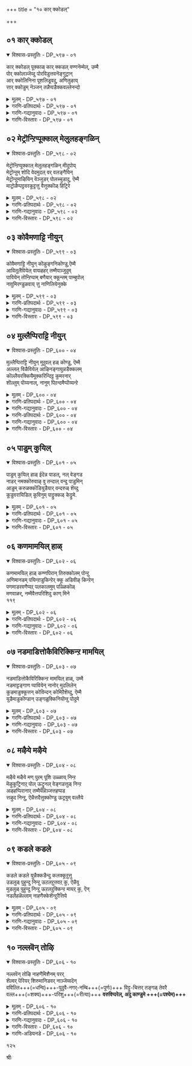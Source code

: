 +++
title = "१० कार् क्कोडल्"

+++


## ०१ कार् क्कोडल्

<details open><summary>विश्वास-प्रस्तुतिः - DP_५९७ - ०१</summary>

कार् क्कोडल् पूक्काळ् कार् क्कडल् वण्णनॆम्मेल्, उम्मै  
पोर् क्कोलञ्जॆय्दु पोरविडुत्तवनॆङ्गुट्रान्  
आर् क्कोलिनिना पूशलिडूवदु, अणितुऴाय्  
त्तार् क्कोडुम् नॆञ्जन् तन्नैप्पडैक्कवल्लेनन्दो
</details>

<details><summary>मूलम् - DP_५९७ - ०१</summary>

कार् क्कोडल् पूक्काळ् कार् क्कडल् वण्णनॆम्मेल्, उम्मै  
पोर् क्कोलञ्जॆय्दु पोरविडुत्तवनॆङ्गुट्रान्  
आर् क्कोलिनिना पूशलिडूवदु, अणितुऴाय्  
त्तार् क्कोडुम् नॆञ्जन् तन्नैप्पडैक्कवल्लेनन्दो
</details>

<details><summary>गरणि-प्रतिपदार्थः - DP_५९७ - ०१</summary>

कार्=करिय, कोडल् पूक्काळ्=कार्तीक पुष्पगळे, उम्मै=निम्मन्नु, पोर्=युद्धद, कोळम् शॆय्दु=अलङ्कार माडि, ऎम् मेल्=नन्न मेलॆ, पोर=होराडलु, विडुत्तवन्=बिट्टवनु, कार्=मळॆगालद, कडल्=कडलिन, वण्णन्=बण्णदवनु, ऎङ्गुट्रान्=ऎल्लिद्दानॆ? इनि=इन्नु, नाम्=नानु, आर् क्कू=यारल्लि, ओलि=गद्दल माडि, पूशल् इडुवदु=मॊरॆयिडुवुदु अणि=सुन्दरवाद, तुऴाय्=तुलसिय, तार् क्कू=मॊलॆगागि, ओडुम्=ओडुव, नॆञ्जम् तन्नै=मनस्सन्नु, पडैक्क=पडॆय, वल्लेन्=बल्लवळागिद्देनॆ, अन्दो=अय्यो.
</details>

<details><summary>गरणि-गद्यानुवादः - DP_५९७ - ०१</summary>

करिय कार्तीक पुष्पगळे, निम्मन्नु होराडलु अलङ्करिसि, नन्न मेलॆ होराडलॆन्दु बिट्टवनाद कडलवण्णनु ऎल्लिद्दानॆ? इन्नु नानु यारल्लि गद्दल माडि मॊरॆयिडुवुदु? सुन्दरवाद तुलसीहारक्कागि ओडुव मनस्सन्नु पडॆदवळागिरुवॆनल्ला, अय्यो\!\(१\)
</details>

<details><summary>गरणि-विस्तारः - DP_५९७ - ०१</summary>

गोदादेवि हेळुत्ताळॆ- कार्तीकपुष्पगळे, निम्मदु ऎष्टु सुन्दरवाद अलङ्कार\! निम्मन्नु नोडिद कूडले भगवन्तन नॆनपु बरुत्तदॆ. अवन दिव्यदेहकान्तियन्नू, विस्मयकारक सामर्थ्यवन्नू नीवु नॆनपु माडुत्तीरि. तन्न बण्णवन्नेनिमगॆ कॊट्टु, इष्टु सुन्दरवागि निम्मन्नु शृङ्गरिसि नन्न बळिगॆ अवनु कळुहिसिकॊट्टिरुव उद्देशवादरू एनिरबहुदु? नीवु ननगॆ ऎदुरुपक्षवागि निल्लबेकॆन्दू, नन्न मनस्सन्नु कलकबेकॆन्दू, नन्न सङ्कटवन्नु हॆच्चिसबेकॆन्दू अवनु हीगॆ माडिरबहुदल्लवे? नन्न मनस्सादरो भगवन्तनु धरिसिरुव दिव्यतुलसीहारक्कागि कातरगॊण्डिदॆ. अदक्कागिये मनस्सु अदे ध्यानदल्लिदॆ. अत्त कडॆये ओडुत्तदॆयल्ला\! अदरल्लिये नॆट्टुहोगिदॆयल्ल\! बेरॆ कडॆगॆ अदन्नु तिरुगिसुवुदक्कॆ आगुवुदिल्लवल्ल\! नानु यारन्नु नॆच्चिकॊण्डिद्देनो, यार आदराश्रयवन्नु कोरि अदक्कागि तवकपडुत्तिद्देनो, अवने नन्न मेलॆ हगॆतन तोरिसलु मॊदलु माडिदरॆ, नन्न गोळाटवन्नु बेरॆ यराल्लि हेळिकॊळ्ळलि? ऎल्लिगॆ होगि यार बळि मॊरॆयिडलि? यारु ई दुर्गतियिन्द नन्नन्नु पारुमाडुववरु?

११४

गोदादेवि भगवन्तनिगागि कॊरगुत्तिरुव विरहि. मळॆगालदल्लि यथेच्छवागि काणिसिकॊळ्ळुव कार्तीकपुष्पगळु अवळ कॊरगन्नु हॆच्चिसुत्तवॆ. उम्मळिसिद सङ्कटदिन्द, अवुगळन्ने सम्बोधिसि हेळुत्ताळॆ.

ऎल्लरिगू ऎल्ल कालक्कू ऎल्ल विषयगळल्लू भगवन्तने सदाश्रय. अवने प्रापक. अवने रक्षक. अवनल्लिये दृढवागि मनस्सन्नु नॆलॆगॊळिसि, अवनन्ने शरणुहोगबेकु.
</details>

## ०२ मेट्रॊन्ऱिप्पूक्काल् मेलुलहङ्गळिन्

<details open><summary>विश्वास-प्रस्तुतिः - DP_५९८ - ०२</summary>

मेट्रॊन्ऱिप्पूक्काल् मेलुलहङ्गळिन् मीदुपोय्  
मेट्रॊन्ऱुम् शोदि वेदमुदल् वर् वलङ्गैयिन्  
मेट्रॊन्ऱुमाऴियिन् वॆञ्जुडर् पोलच्चुडादु, ऎम्मै  
माट्रोळैप्पट्टवरकूट्टत्तु वैत्तुक्कॊळ् हिट्रिरे
</details>

<details><summary>मूलम् - DP_५९८ - ०२</summary>

मेट्रॊन्ऱिप्पूक्काल् मेलुलहङ्गळिन् मीदुपोय्  
मेट्रॊन्ऱुम् शोदि वेदमुदल् वर् वलङ्गैयिन्  
मेट्रॊन्ऱुमाऴियिन् वॆञ्जुडर् पोलच्चुडादु, ऎम्मै  
माट्रोळैप्पट्टवरकूट्टत्तु वैत्तुक्कॊळ् हिट्रिरे
</details>

<details><summary>गरणि-प्रतिपदार्थः - DP_५९८ - ०२</summary>

मेल्=मेलॆ, तोन्ऱि=काणिसुत्तिरुव\(बॆळॆदिरुव\), पूक्काळ्=हूगळे, मेल् उलहङ्गळिन्=मेलण लोकगळिगिन्तलू, मीदु=मेलक्कॆ, पोय्=होगि, मेल्=मेलॆ, तोन्ऱुम्=काणिसुव, शोदि=ज्यीतिस्वरूपनाद, वेदमुदल् वर्=वेदक्कॆ मूल कारणनाद, परमपुरुषन, वलङ्गैयिन्=बलगैय, मेल्=मेलुगडॆ, तोन्ऱुम्=तोरुव, आऴियिन्=चक्रायुधद, वॆम्=तीक्ष्णवाद, शुडर्=ज्वालॆ, पोल्=हागॆ, शुडादु=सुडुवुदिल्ल, ऎम्मै=नन्नन्नु, माट्रु=मार्पिन, ओलै=पुस्तकदल्लि, पट्टवर्=बरॆयल्पट्टवर, कूटत्तु=कूटदल्लि, वैत्तुक्कॊळ् हिट्रिरे=सेरिसिकॊळ्ळबल्लिरो?
</details>

<details><summary>गरणि-गद्यानुवादः - DP_५९८ - ०२</summary>

मेलॆ काणिसुत्तिरुव\(बॆळॆदिरुव\)हूगळे, मेलण लोकगळिगिन्तलू मेलक्कॆ होगि, मेलॆ काणिसुव ज्योतिस्वरूपनाद वेदक्कॆ मूलकारणनाद परमपुरुषन बलगै मेलॆतोरुव चक्रायुधद तीक्ष्णवाद ज्वालॆय हागॆ सुडुवुदिल्ल. नन्नन्नु मार्पिन पुस्तकदल्लि बरॆयल्पट्टवर कूटदल्लि सेरिसिकॊळ्ळबल्लिरो?\(२\)
</details>

<details><summary>गरणि-विस्तारः - DP_५९८ - ०२</summary>

तिरुमालिरुञ्जोलै पर्वतदल्लि कार्तीकपुष्पगळु ऎल्लॆल्लू बॆळॆदु हरडिकॊण्डिवॆ. अवु बॆट्टद तुदियल्लू, शिखरदल्लू बॆळॆदिवॆ. भगवन्तन सन्निधियन्नु सेरलु, भगवन्तन सेवॆ माडलु योग्यवागिवॆ. आद्दरिन्द, गोदादेवि आ हूगळन्नु कुरितु हेळुत्ताळॆ- अवन्ने मेलॆ काणिसुत्तिरुव\(बॆळॆदिरुव\)हूगळे”ऎन्दु अवळु सम्बोधिसुवुदु.

आ हूगळिगॆ गोदादेवि बहळ श्रेष्ठवाद कॆलसवॊन्दन्नु कॊडुत्तिद्दाळॆ. अवु ईग मेलण ऎल्ल लोकगळन्नू दाटि होगबेकु. अदक्किन्तलू मेलॆ परमपदविदॆ. अल्लि ज्योतिस्वरूपनागि, वेदगळिगॆल्ला मूलवस्तुवागि परमपुरुषनिद्दानॆ. अवन बलगैयल्लि तीक्ष्णवाद बॆङ्किय किडिगळन्नु कारुव ज्योतिर्मयवाद चक्रायुधविदॆ. आदरॆ, आ परमपददल्लि ऎल्ल रीतियल्लियू तम्पागि हितवागि आनन्दमयवागिदॆ. परमपददल्लि जनन

११५

मरणगळ पुनरावर्तियन्नु दाटिरुववर हॆसरुगळन्नु गुरुतिसिरुव पुस्तकविदॆ. यार हॆसरु अदरल्लि बरॆयलागुवुदो अवरु नित्यमुक्तर कूटवन्नु सेरिकॊळ्ळुत्तारॆ. गोदादेवि हूगळन्नु केळिकॊळ्ळुत्ताळॆ. “नन्नन्नू नित्यमुक्तर कूटदल्लि सेरिसिकॊळ्ळुवन्तॆ माडबल्लिरा?

इदुवरॆगॆ गोदादेवि बेडिकॊळ्ळुत्तिद्दद्दु-“स्वामियन्नु नन्न बळिगॆ बरहेळु”, “स्वामिगॆ नन्न मनोगतवन्नु तिळिसु”, “स्वामिगॆ ननगागिरुव दैहिक मत्तु मानसिक अनानुकूलगळन्नु तिळिसु”, “स्वामिगॆ नन्न सङ्कटवन्नु तिळिसु”, ऎन्दु मुन्तागि. भगवन्त बरलिल्ल. अवनु कनसिनल्लि तन्न बळिगॆ बन्दु तन्नन्नु मदुवॆयादद्दु मात्रवे. अवळ मिक्क बेडिकॆगळॆल्ल एनादवो\! गोदादेविय व्यथॆ कडमॆयागलिल्ल. कडॆगॆ, बेसरगॊण्डु अवळु ईग हेळुत्ताळॆ- भगवन्त नन्न सङ्कटवन्नु होगलाडिसुवनो काणॆ. हूगळे ननगॆ पुनर्जन्मविल्लदन्तागि, परमपददल्लि नानु नित्यमुक्तर कूटदल्लि सेरुवन्तादरॆ साकु. इष्टु कॆलसवन्नादरू माडबल्लिरा?
</details>

## ०३ कोवैमणाट्टि नीयुन्

<details open><summary>विश्वास-प्रस्तुतिः - DP_५९९ - ०३</summary>

कोवैमणाट्टि नीयुन् कॊऴुङ्गनिकॊण्डु,ऎम्मै  
आवितूलैवियेल् वायऴहर् तम्मैयञ्जुदुम्  
पावियेन् तोन्ऱिप्पाम् बणैयार् क्कून्तम् पाम्बुपोल्  
नावुमिरण्डुळवाय् त्तु नाणिलियेनुक्के
</details>

<details><summary>मूलम् - DP_५९९ - ०३</summary>

कोवैमणाट्टि नीयुन् कॊऴुङ्गनिकॊण्डु,ऎम्मै  
आवितूलैवियेल् वायऴहर् तम्मैयञ्जुदुम्  
पावियेन् तोन्ऱिप्पाम् बणैयार् क्कून्तम् पाम्बुपोल्  
नावुमिरण्डुळवाय् त्तु नाणिलियेनुक्के
</details>

<details><summary>गरणि-प्रतिपदार्थः - DP_५९९ - ०३</summary>

कोवै=तॊण्डे बळ्ळिये, मणाट्टि=अम्मा, नी=नीनु, उन्=निन्न,कॊऱु=बलित\(रसभरितवाद\) कनि=हण्णन्नु, कॊण्डु=पडॆदु, ऎम्मै=नन्न, आवि=प्राणवन्नु, तॊलैवियेल्= तॊलगिसबेड, वाय्=\(आकर्षकवाद\)अधरवन्नुळ्ळ, अऴहर् तम्मै=स्वामि अऴहर्,\(सुन्दरबाहुस्वामि\) विषयदल्लि, अञ्जुदुम्=अञ्जुत्तेनॆ, पावियेन्=पापियाद नानु, तोण्ऱि=हुट्टिद बळिक, पाम्बु=शेषनन्नु, अणैयार् क्कू=हासुगॆयागि उळ्ळवरिगॆ, तम्=तम्म, पाम्बुपोल्=हाविन हागॆये, नावुम्=नालगॆगळु, इरण्डु=ऎरडु, उळ आय् त्तु=उण्टागिदॆ, नाणिलियेनुक्के=लज्जॆयिल्लदवळाद नन्न विषयदल्लिये, हागॆ.
</details>

<details><summary>गरणि-गद्यानुवादः - DP_५९९ - ०३</summary>

तॊण्डे बळ्ळिये, अम्मा, नीनु निन्न बलित\(रसभरितवाद\) हण्णन्नु पडॆदु\(धरिसि\), नन्न प्राणवन्नु तॊलगिसबेड. \(आकर्षकवाद\) अधरवन्नुळ्ळ स्वामि अऴहर् विषयदल्लि अञ्जुत्तेनॆ. पापियाद नानु हुट्टिद बळिक, शेषनन्नु हासुगॆयागि उळ्ळवरिगॆ तम्म हाविन हागॆये नालिगॆगळु ऎरडु उण्टागिवॆ. लज्जॆयिल्लदवळाद नन्न विषयदल्लिये हागॆ.\(३\)
</details>

<details><summary>गरणि-विस्तारः - DP_५९९ - ०३</summary>

११६

तिरुमालिरुञ्जोळै बॆट्टद मेलॆ तॊण्डॆ हण्णिन बळ्ळियॊन्दु गोदादेविय कण्णिगॆ बीळुत्तदॆ. अदर तुम्ब तॊण्डॆहण्णुगळु जिगियुत्तिदॆ. तॊण्डॆय हण्णु स्वामि सुन्दरन आकर्षकवाद चॆन्दुटिय नॆनपन्नु तरुत्तदॆ. अवळ मनस्सु नोयुत्तदॆ. भगवन्तन चॆन्दुटियन्नु सवियुव भाग्य तनगॆ ऒदगि बरलिल्लवल्ला ऎनिसुत्तदॆ. कूडले, आ तॊण्डॆ बळ्ळियन्नु कुरितु हेळुत्ताळॆ-”निन्न रसतुम्बिरुव बलित हण्णुगळन्नु नन्न कण्ण मुन्दॆ प्रदर्शन माडुत्ता नन्न जीववन्नु हिण्डबेड. स्वामि सुन्दरनल्लि ननगॆ अञ्जिकॆ बन्दिदॆ. अवनल्लिद्द नम्बिकॆ कडमॆयागिदॆ. अवनु अनादिकालदिन्दलू सत्यपराक्रम. अवनिगॆ ऒन्दुमातु, ऒन्दु बाण”ऎम्बुदित्तु. ई सद्गुणद बगॆगॆ याव अनुमानक्कू ऎडॆयिरलिल्ल. आदरॆ, पापिष्ठळाद नानु हुट्टिद बळिकॆ, स्वामियु तन्न “ऒन्दु नालगॆ, ऒन्दु मातु”ऎम्बुदन्ने मरॆतुबिट्ट हागिदॆ. भगवन्तनु शेषनन्नु तन्न हासुगॆयागि माडिकॊण्डिद्दानल्लवे? आ शेषनिगॆ ऎरडु नालगॆगळिवॆ. अवन निकट सम्बन्धदिन्द भगवन्तनू ईग ऎरडु नालगॆयवनागिद्दानॆ. अवनु हेळुवुदॊन्दारॆ, माडुवुदु मत्तॊन्दु. अदक्कॆ उदाहरणॆ नाने. नन्न विषयदल्ले अवनु हागॆ नडॆदुकॊण्डिद्दानॆ. कॊट्ट वचनवन्नु अवनु पालिसलिल्ल.

नन्न ईगिन परिस्थितियन्नु हेळुत्तेनॆ- याव ऎळॆ वयस्सिन कन्यॆयादरू “ननगॆ इन्थवने गण्डनागबेकु”, ऎन्दु हेळिकॊण्डद्दु ऎल्लियादरू उण्टे? “नन्न गण्डनागुववनिगॆ नन्न ई मातुगळन्नु तिळिसु, नन्न मनस्सन्नु तिळिसु, नन्न सङ्कटवन्नु तिळिसु, नन्न प्रेमवन्नु विवरिसु” ऎन्दु हेळिकळुहिसिद्दु उण्टे? नानादरो, ननगॆ यावयाव रीतियल्लि विरहद अनुभवगळादवु, अनुरागद कातरगळु हेगॆ हेगॆ मनस्सन्नु हिण्डिदवु, ऎन्दु मॊदलागि प्रकृतियल्लि कण्डुबरुव ऒन्दॊन्दु सुन्दरवाद वस्तुविनल्लू हेळिकॊण्डॆ. भगवन्तने ननगॆ पतियागबेकॆन्दु पट्टुहिडिदॆ. अवन नॆनपन्नु तरुव वस्तुगळन्नॆल्ला कण्डु करुबिदॆ. मननॊन्दॆ. गोळाडिदॆ. भगवन्तने ननगॆ अभय नीडिद्द. ईगेनागिदॆ कण्डिरा? नानु लज्जॆयिल्लदवळागि उळियबेकायितल्ल\! नन्न दुरदृष्टवन्नु एनॆन्नोण\!
</details>

## ०४ मुल्लैप्पिराट्टि नीयुन्

<details open><summary>विश्वास-प्रस्तुतिः - DP_६०० - ०४</summary>

मुल्लैप्पिराट्टि नीयुन् मुऱुवल् हळ् कॊण्डु, ऎम्मै  
अल्लल् विळैवियेल् आऴिनङ्गायुन्नडैक्कलम्  
कॊल्लैयरक्कियैमूक्करिन्दिट्ट कुमरनार्  
शॊल्लुम् पॊय्यनाल्, नानुम् पिऱन्दमैप्पॊय्यन्ऱे
</details>

<details><summary>मूलम् - DP_६०० - ०४</summary>

मुल्लैप्पिराट्टि नीयुन् मुऱुवल् हळ् कॊण्डु, ऎम्मै  
अल्लल् विळैवियेल् आऴिनङ्गायुन्नडैक्कलम्  
कॊल्लैयरक्कियैमूक्करिन्दिट्ट कुमरनार्  
शॊल्लुम् पॊय्यनाल्, नानुम् पिऱन्दमैप्पॊय्यन्ऱे
</details>

<details><summary>गरणि-प्रतिपदार्थः - DP_६०० - ०४</summary>

मुल्लैप्पिराट्टि=तायि मल्लिगॆये, नी=नीनु, उन्=निन्न, मुऱुवल् हाळ्=मन्दहासवन्नु, कॊण्डु=प्रकटपडिसि, ऎम्मै=नन्नन्नु, अल्लल्=सङ्कटदल्लि
</details>

<details><summary>गरणि-गद्यानुवादः - DP_६०० - ०४</summary>

११७
</details>

<details><summary>गरणि-प्रतिपदार्थः - DP_६०० - ०४</summary>

विळैवियेल्=बीळिसबेड, आऴि=गम्भीरवाद\(गुणवन्नुळ्ळ\), नङ्गाय्=सद्गुणपूर्णळे, उन्नै=निनगॆ, अडैक्कलम्=शरणागिद्देनॆ, कॊल्लै=दुष्टळाद, अरक्कियै=रक्कसिय, मूक्कू=मूगन्नु, अरिन्दिट्ट=कत्तरिसि हाकिद, कुमरनार्=राजकुमारन, शॊल्लुम्=मातू सह, पॊय्=सुळ्ळु, आनाल्=आदरॆ, नानुम्=नानू सह, पिऱन्दमै=हुट्टिरुवुदु, पॊय्=सुळ्ळु, अन्ऱे=अल्लवे?
</details>

<details><summary>गरणि-गद्यानुवादः - DP_६०० - ०४</summary>

तायि, मल्लिगॆये नीनु निन्न मन्दहासवन्नु प्रकटपडिसि नन्नन्नु सङ्कटदल्लि बीळिसबेड. गम्भीरवन्नुळ्ळ सद्गुणपूर्णळे, निनगॆ शरणागिद्देनॆ. दुष्टराक्षसिय मूगन्नु तुण्डरिसिद राजकुमारन मातू सह सुळ्ळादरॆ, नानु हुट्टिरुवुदू सुळ्ळल्लवे?\(४\)
</details>

<details><summary>गरणि-विस्तारः - DP_६०० - ०४</summary>

हिन्दिन पाशुरदल्लि तॊण्डॆबळ्ळियू तॊण्डॆ हण्णू गोदादेविगॆ भगवन्तन सुन्दरवाद तुटिगळन्नु नॆनपिगॆ तन्दवु. अवळन्नु सङ्कटक्कॆ ईडु माडिदवु. ईग, मल्लिगॆ बळ्ळियू मल्लिगॆ मॊग्गू आ कॆलस माडुत्तिवॆ.

तिरुमालिरुञ्जोलै बॆट्टदल्लि गोदादेवि मल्लिगॆ बळ्ळियन्नु कण्डळु. अदरल्लि सुन्दरवाद दुण्डुमॊग्गुगळु हेरळवागिबिट्टिद्दवु. मॊग्गुगळु अरळुवुदन्नु नोडिदाग, भगवन्तन दिव्याकर्षकवाद मन्दहासवन्नु अवु अवळ नॆनपिगॆ तन्दवु. मननॊन्दळु. आद्दरिन्द, मल्लिगॆबळ्ळियन्ने कुरितु अवळु हेळुत्ताळॆ- मल्लिगॆ बळ्ळिये, नीनु निन्न मॊग्गुगळन्नु अरळिसुव क्रियॆयिन्द, ऎन्दरॆ अवुगळ मन्दहासदिन्द नन्नन्नु कडुदुःखक्कॆ ईडुमाडबेड. नीनु गम्भीरस्वभावदवळु. सद्गुणपूर्णळु. भगवन्तन ऒन्दु रूपवे नीनु. निनगॆ नानु शरणुबन्दिद्देनॆ. नन्नन्नु कैबिडबेड. कापाडु.

हिन्दॆ, भगवन्तनु रामावतारवन्नु तळॆदाग, तानु आडिद मातिगॆ तप्पदॆ, सत्यवन्ने तन्न पराक्रमवॆन्दु, नडॆदु तोरिसिद. “यारे आगलि, अवनु नन्न कडुशत्रुवे आगिद्दरू सह, अवनु नन्न बळिगॆ बन्दु “शरणागिद्देनॆ, कापाडु”ऎन्दरॆ साकु; अवनन्नु रक्षिसुत्तेनॆ”ऎन्दु मातुकॊट्टिद्द. हागॆये तप्पदॆ नडॆदुकॊण्ड. मोसमाडलु बन्द दुष्टराक्षसि शूर्पनखियन्नू सह अवनु कॊल्ललिल्ल. अवळ मूगन्नु कॊय्दु, ओडिसिबिट्ट. अन्थ करुणाळुवाद सत्यसन्धनाद स्वामि अवनु\! अवने सुळ्ळाडिदरॆ हेगॆ? नानु हुट्टिरुवुदु ऎष्टु निजवो, अष्टे निज ननगॆ भगवन्त अभयप्रदान माडिरुवुदू. अवन मातु ईग सुळ्ळादरॆ नानु हुट्टिरुवुदू सुळ्ळु अल्लवे? ऎरडू असङ्गतवल्लवे?

११८
</details>

## ०५ पाडुम् कुयिल्

<details open><summary>विश्वास-प्रस्तुतिः - DP_६०१ - ०५</summary>

पाडुम् कुयिल् हाळ् ईदॆन्न पाडल्, नल् वेङ्गड  
नाडर् नमक्कॊरुवाऴ् वु तन्दाल् वन्दु पाडुमिन्  
आडुम् करुळक्कॊडियुडैयार् वन्दरुळ् शॆय्दु  
कूडुवरायिडिल् कूविनुम् पाट्टुक्कळ् केट्टुमे.
</details>

<details><summary>मूलम् - DP_६०१ - ०५</summary>

पाडुम् कुयिल् हाळ् ईदॆन्न पाडल्, नल् वेङ्गड  
नाडर् नमक्कॊरुवाऴ् वु तन्दाल् वन्दु पाडुमिन्  
आडुम् करुळक्कॊडियुडैयार् वन्दरुळ् शॆय्दु  
कूडुवरायिडिल् कूविनुम् पाट्टुक्कळ् केट्टुमे.
</details>

<details><summary>गरणि-प्रतिपदार्थः - DP_६०१ - ०५</summary>

पाडुम्=हाडुव, कुयिल् हाळ्=कोगिलॆगळे, ईदु=ई निम्म कूगु, ऎन्न=याव रीतिय, पाडल्=हाडु, नल्=सुन्दरवाद\(ऒळ्ळॆयवनाद\) वेङ्गडम्=तिरुमलॆय, नाडर्=नाथनु, नमक्कू=नमगॆ\(ननगॆ\), ऒरु=ऒन्दु, वाऴ् वु=बाळ्वॆयन्नु, तन्दाल्=करुणिसिदरॆ, वन्दु=\(नीवु\)बन्दु, पाडुमिन्=हाडिरि, आडुम्=अलुगाडुत्तिरुव, करुळन्=गरुडन, कॊडि=ध्वजवन्नु, उडैयार्=उळ्ळवरु\(स्वामियु\)वन्दु=बन्दु, अरुळ् शॆय्दु=कृपॆतोरि, कूडुवर्=\(नन्नॊडनॆ\)कूडिकॊळ्ळुवनु, आयिडिल्=आदरॆ, कूवि=कूगि, नुम्=निम्म, पाट्टुक्कळ्=हाडुगळन्नु, केट्टुमे=केळिसिरि.
</details>

<details><summary>गरणि-गद्यानुवादः - DP_६०१ - ०५</summary>

हाडुव कोगिलॆगळे, ई निम्म कूगु ऎन्थ हाडु? सुन्दरनाद\(ऒळ्ळॆयवनाद\) तिरुमलॆय नाथनु ननगॆ ऒन्दु बाळ्वॆयन्नु करुणिसिदरॆ नीवु बन्दु हाडिरि. चलिसुत्तिरुव गरुडन ध्वजवन्नुळ्ळ\(भगवन्तनु\) बन्दु, कृपॆतोरि, नन्नॊडनॆ कलॆतुकॊळ्ळुवुदादरॆ, कूगि निम्म हाडुगळन्नु श्रुतपडिसि.\(५\)
</details>

<details><summary>गरणि-विस्तारः - DP_६०१ - ०५</summary>

तिरुमालिरुञ्जोलै बॆट्टदल्लि कोगिलॆगळु हाडुत्तिरुवुदु गोदादेविय किविगॆ बीळुत्तदॆ. अवळु विरहि. विरहिगॆ कोगिलॆय इनिदाद हाडु सहिसदु. अदु अवळिगॆ हाडु अल्लवे अल्ल;असह्यवाद, कठोरवाद कूगु. ऎल्लियवरॆगॆ हीगॆ? सुन्दरनू सकलसद्गुणसम्पूर्णनू आद तिरुमलॆय ऒडॆयनॆनिसिद भगवम्तनुबन्दु, अवळ कन्दिकुन्दि होगुत्तिरुव बाळिगॆ ऒन्दु उत्तेजनवन्नु कॊट्टु, अदन्नु उज्जीवनगॊळिसिदरॆ, आग अवळिगॆ नॆम्मदियुण्टागुत्तदॆ. आग कोगिलॆ हाडिदरॆ, अदु अवळिगॆ हर्षवन्नु तरुव हाडागुत्तदॆ. आदरॆ, भगवन्तनु बरुवुदन्नु हेगॆ तिळिदुकॊळ्ळुवुदु हेगॆ? ऎन्दरॆ, भगवन्तनिगॆ गरुडध्वजविदॆयल्ला\! ऎल्लॆक्कि गरुडध्वज पटपट हॊडॆदुकॊळ्ळुत्ता आडुत्तिरुत्तदॆयो, अल्लि भगवन्तनिद्दानॆ, अवनु बरुत्तिद्दानॆ ऎन्दु तिळियबेकु. गोदादेवि हेळुत्ताळॆ- भगवन्तनु नन्नल्लि कृपॆतोरि, बन्दु नन्नॊडनॆ कलॆतुकॊळ्ळुवुदादरॆ, आग नन्न मत्तु निम्म हर्षवन्नु व्यक्तपडिसुवुदक्कागि, नीवु निम्म मनसार हाडिरि. निम्म इञ्चरवन्नु ननगू मत्तु ऎल्लरिगू श्रुतपडिसिरि.
</details>

## ०६ कणमामयिल् हाळ्

<details open><summary>विश्वास-प्रस्तुतिः - DP_६०२ - ०६</summary>

कणमामयिल् हाळ् कण्णपिरान् तिरुक्कोलम् पोन्ऱु  
अणिमानडम् पयिन्ऱाडुकिन्ऱेर् क्कू अडिवीऴ् किन्ऱेन्  
पणमाडरवणैप्पऱ् पलकालमुम् पळ्ळिकॊळ्  
मणवाळर्, नम्मैवैत्तपरिशिदु काण् मिने  
११९
</details>

<details><summary>मूलम् - DP_६०२ - ०६</summary>

कणमामयिल् हाळ् कण्णपिरान् तिरुक्कोलम् पोन्ऱु  
अणिमानडम् पयिन्ऱाडुकिन्ऱेर् क्कू अडिवीऴ् किन्ऱेन्  
पणमाडरवणैप्पऱ् पलकालमुम् पळ्ळिकॊळ्  
मणवाळर्, नम्मैवैत्तपरिशिदु काण् मिने  
११९
</details>

<details><summary>गरणि-प्रतिपदार्थः - DP_६०२ - ०६</summary>

कणम्=गुम्पुगुम्पागिरुव, मा=सॊबगिन, मयिल् हाळ्=नविलुगळे, कण्णपिरान्=कृष्णपरमात्मन, तिरु=दिव्यवाद, कोलम्=सौन्दर्य मत्तु अलङ्कारक्कॆ, पोन्ऱु=तक्कन्थ, अणि=अन्दवाद, मा=श्रेष्ठवाद, नडम्=नाट्यवन्नु, पयिन्ऱु=अभ्यासमाडि\(पळगि\), आडुहिन्ऱेर् क्कू=आडुत्तिरुव निम्म\(निमगॆ\),अडि=कालिगॆ, वीऴ् हिऱेन्=नमस्करिसुत्तेनॆ, पणम्=हॆडॆयन्नु, आडु=आडिसुव, अरवु=सर्पद, अणै=हासुगॆय मेलॆ, पऱ् पलकालमुम्=ऎल्ल कालदल्लू\(अवकाशविरुवागलॆल्ला\), पळ्ळिकॊळ्=पवडिसुव, मणवाळर्=सुन्दरबाहुस्वामियु, नम्मै=नन्नन्नु, वैत्त=इट्टिरुव, परिशु=रीतियाद, इदु=इदन्नु, काण्मिन्=काणिरि\(प्रत्यक्षवागि नोडिरि\)
</details>

<details><summary>गरणि-गद्यानुवादः - DP_६०२ - ०६</summary>

गुम्पुगुम्पागिरुव सॊबगिन नविलुगळे, कृष्णपरमात्मन दिव्यवाद सौन्दर्य मत्तु अलङ्कारक्कॆ तक्कन्थ अन्दवाद उत्कृष्टवाद नाट्यवन्नु अभ्यसिसि आडुत्तिरुव निम्म कालिगॆ नमस्करिसुत्तेनॆ. हॆडॆ आडिसुव सर्पद हासुगॆय मेलॆ अवकाशविरुवागलॆल्ल\(बहुकाल\) पवडिसुव सुन्दरबाहुस्वामियु नन्नन्नु इट्टिरुव रीतियाद इदन्नु नोडिरि.\(६\)
</details>

<details><summary>गरणि-विस्तारः - DP_६०२ - ०६</summary>

गोदादेवि सुन्दरवाद सोगॆ नविलुगळन्नु नोडुत्ताळॆ. अवु गुम्पुकट्टिकॊण्डु गरिगळन्नु कॆदरिकॊण्डु, आनन्ददिन्द नर्तिसुत्तिवॆ. अवुगळ नोट अवळिगॆ श्रीकृष्णन नॆनपु तरुत्तदॆ. कृष्णन तलॆयमेलॆ आकर्षकवाद बण्णगळ नविलुकण्णिरुव नविलुगरिय अलङ्कारविरुत्तदॆ. नविलुगळु तम्म गरिगळन्नु बिच्चिदरॆ अवळिगॆ कण्तुम्ब काणिसुवुदु अन्थ नविलुकण्णुगळे. अल्लदॆ, नविलुगळु नर्तिसुत्तिवॆ. अवुगळ नर्तन कृष्णन दिव्यवाद नर्तनवन्नु नॆनपिगॆ तरुत्तदॆ. आ नविलुगळेनु कृष्णन प्रतीकवो, प्रतिनिधियो, साक्षियो? कूडले तन्न सङ्कटद परिस्थितियन्नु अवुगळल्लि अरिकॆ माडिकॊळ्ळुत्ताळॆ-” भगवन्तनु नन्नन्नु इट्टिरुव ई स्थितियन्नु नोडि”ऎन्नुत्ताळॆ. भगवन्तनन्नु “मणवाळर्” ऎन्दु करॆयुत्ताळॆ. ऎन्दरॆ अदु “अऴहिय मणवाळर्” अथवा सुन्दरबाहुस्वामि”ऎन्दागुत्तदॆ. स्वामियादरो सुखवागि आदिशेषन सुप्पत्तिगॆय मेलॆ अवकाश दॊरॆतागलॆल्ल ऎष्टु कालबेकॆन्दरॆ अष्टुकाल पवडिसतक्कवनु. अवन सौन्दर्यक्कॆ याव कॊरतॆयू इल्ल. अवळिगादरो, अवन चिन्तनॆयिन्द, अवन विरहदिन्द निद्दॆयू इल्ल इद्द सौन्दर्यवू होयितु. सङ्कटवन्नु अनुभविसुवुदे आगि कुडुनॊन्दिद्दाळॆ. ईग नविलुगळु अवळ स्थितियन्नुकण्डुमाडबेकाद्देनु? अवळ कष्टवन्नु बगॆहरिसलु यावुदादरू मार्गवन्नु हुडुकबेकॆ ऎन्तलो नविलुगळु नेरवागि भगवन्तनल्लिअवु कण्ड शोचनीयवाद स्थितियन्नु अरिकॆमाडबेकु ऎन्तलो, हेगो? अवुगळ कुणितवन्नु निल्लिसबेकु ऎन्तलो? 

१२०
</details>

## ०७ नडमाडित्तोकैविरिक्किन्ऱ मामयिल्

<details open><summary>विश्वास-प्रस्तुतिः - DP_६०३ - ०७</summary>

नडमाडित्तोकैविरिक्किन्ऱ मामयिल् हाळ्, उम्मै  
नडमाट्टङ्गाण प्पावियेन् नानोर् मुदलिलेन्  
कुडमाडुक्कूत्तन् कोविन्दन् कोमिऱैशॆय्दु, ऎम्मै  
युडैमाडुकॊण्डान् उङ्गळुक्किनियॊन्ऱु पोदुमे
</details>

<details><summary>मूलम् - DP_६०३ - ०७</summary>

नडमाडित्तोकैविरिक्किन्ऱ मामयिल् हाळ्, उम्मै  
नडमाट्टङ्गाण प्पावियेन् नानोर् मुदलिलेन्  
कुडमाडुक्कूत्तन् कोविन्दन् कोमिऱैशॆय्दु, ऎम्मै  
युडैमाडुकॊण्डान् उङ्गळुक्किनियॊन्ऱु पोदुमे
</details>

<details><summary>गरणि-प्रतिपदार्थः - DP_६०३ - ०७</summary>

नडम्=नृत्यवन्नु, आडि=आडिकॊण्डु, तोकै=बालवन्नु\(गरिगळन्नु\), विरिक्किन्ऱ=बिच्चुत्तिरुव, मा=सुन्दरवाद, मयिल् हाळ्=नविलुगळे, उम्मै=निम्म, नडमाट्टम्=कुणिदाटवन्नु, काण=नोडि आनन्दिसुवुदक्कॆ, पावियेन्=पापियागिद्देनॆ, नान्=नानु,ओर्=ऒब्ब, मुदल्=श्रेष्ट्अळागि, इलेन्=इल्ल, कुडम्=कॊडवन्नु, आडुम्=\(धरिसि\) आडुव, कूत्तन्=नटनकारियाद, कोविन्दन्=गोविन्दनु, कोमिऱै=चमत्कारवन्नु, शॆय्दु=माडि, ऎम्मै=नन्न, उडै=उडुगॆगळन्नू, माडु=तॊडिगॆगळन्नू, कॊण्डान्=अपहरिसिबिट्टनु, उङ्गळुक्कू=निमगॆ, इनि=इन्नु, ऒन्ऱु=कुणितवॊन्दु, पोदुमे=साकल्लवे?
</details>

<details><summary>गरणि-गद्यानुवादः - DP_६०३ - ०७</summary>

गरिगळन्नु बिच्चि हरडिकॊण्डु कुणिदाडुव सॊबगिन नविलुगळे, निम्म कुणिदाटवन्नु नोडि नलियलारद पापियागिद्देनॆ. नानॊब्ब श्रेष्ट्अळल्ल. कॊडद कुणितद गोविन्दनु चमत्कारवन्नु माडि नन्न उडुगॆतॊडिगॆगळन्नु अपहरिसिबिट्टिद्दानॆ. इन्नु निमगॆ कुणितविन्दु साकल्लवे?\(७\)
</details>

<details><summary>गरणि-विस्तारः - DP_६०३ - ०७</summary>

हिन्दिन पाशुरदल्लि नविलुगळन्नुकुरितु गोदादेवि “भगवन्तनु नन्नन्नु इट्टिरुव स्थितियन्नु नोडि”ऎन्दु हेळिद्दाळष्टॆ\! अवळ आ स्थिति ऎन्थाद्दु ऎम्बुदन्नु ईग हेळुत्तिद्दाळॆ- अवळु दैहिकवागियू बडवागिद्दाळॆ; मानसिकवागियू बडवागिद्दाळॆ. गोविन्दनु अवळ मेलॆ एनुमोडि हाकिदनो काणॆ. अवळ उडुगॆतॊडिगॆगळन्नॆल्ला अवनु अपहरिसिबिट्टिद्दानॆ. ऎन्दरॆ, अवळ सुन्दरवाद मैयन्नु बट्टॆगळिन्दलू, आभरणगळिन्दलू अलङ्करिसिकॊळ्ळुवुदर इच्छॆ अवळिगॆ इल्लवागिदॆ. यारिगागि तानु तन्नन्नु अलङ्करिसिकॊळ्ळबेको अवने “मोस माडिदरॆ”, इन्नेकॆ अलङ्कार? ई बगॆय मनोभाव अवळल्लि बॆळॆदुबन्दिदॆ. अवळ मै कृशवागिदॆ. कैबळॆगळु उदुरिबीळुत्तिवॆ. मुखदल्लि कान्तियिल्ल. नगुवे बरुवुदिल्ल. यावागलू ऒन्दे ऒन्दु योचनॆ अदु भगवन्त अवळिगॆ कॊट्ट तन्न मातन्नु उळिसिकॊळ्ळलिल्लवल्ला ऎम्ब योचनॆ. तन्न बदुकु इन्नेतक्कॆ ऎम्ब जुगुप्सॆ. अवळ मनस्सु तुम्बा हदॆगॆट्टुहोगिदॆ. भगवन्तन सुन्दर रूपवे आद सृष्टिय वस्तुविशेषगळन्नु नोडि नलियुव मनस्सिल्ल. अदक्कॆ बदलागि, अवुगळन्नु कण्डॊडनॆये, अवळिगॆ अत्यन्त प्रियनाद भगवन्तन नॆनपु बरुत्तदॆ. अवन अगलिकॆय वेदनॆ उण्टागुत्तदॆ.

१२१

आद्दरिन्द अवळु प्रकृतिय सॊबगन्नु कण्डु करुबुत्ताळॆ. भगवन्तनु तन्न बण्णवन्नो, रूपवन्नी, गानवन्नो, गुणवन्नो, चटुवटिकॆयन्नो, इन्नू यावुदादरू विशिष्टरीतिय सॊबगन्नो अवुगळल्लि तुम्बिद्दानल्ला. ऒन्दल्ल ऒन्दु रीतियल्लि अवक्कॆ भगवन्तनु ऒलिदिद्दानल्ला\! आदरॆ, आ भगवन्तनु अवळ रूपवन्नू अन्तरङ्गवन्नू कसिदुकॊण्डुबिट्टिद्दानल्ला. अदे अवळ कॊरगु. भगवन्तनु अवळ ऒलुमॆगॆ बॆलॆकॊडलिल्लवल्ला; अवळ बळिगॆ बरलिल्लवल्ला; अवळ कै हिडियलिल्लवल्ला. अवळ कण्णॆदुरिगॆ आडुव सोगॆ नविलिगॆ भगवन्तनु मॆच्चुव अन्दवू इदॆ; कुणितवू इदॆ. नविलिन कुणितवॊन्दे अवळ मनस्सन्नु कॆडिसलु साकल्लवे? आद्दरिन्द अवळॆष्टु पापि\!
</details>

## ०८ मऴैये मऴैये

<details open><summary>विश्वास-प्रस्तुतिः - DP_६०४ - ०८</summary>

मऴैये मऴैये मण् पुऱम् पूशि उळ्ळाय् निन्ऱ  
मॆऴुकूट्रिनाऱ् पोल् ऊट्रुनल् वेङ्गडत्तुळ् निन्ऱ  
अऴहप्पिरानार् तम्मैयॆन्नॆञ्जत्तहप्पड  
त्तऴुद निन्ऱु, ऎन्नैत्तदैत्तुक्कॊण्डु ऊट्रवुम् वल्लैये
</details>

<details><summary>मूलम् - DP_६०४ - ०८</summary>

मऴैये मऴैये मण् पुऱम् पूशि उळ्ळाय् निन्ऱ  
मॆऴुकूट्रिनाऱ् पोल् ऊट्रुनल् वेङ्गडत्तुळ् निन्ऱ  
अऴहप्पिरानार् तम्मैयॆन्नॆञ्जत्तहप्पड  
त्तऴुद निन्ऱु, ऎन्नैत्तदैत्तुक्कॊण्डु ऊट्रवुम् वल्लैये
</details>

<details><summary>गरणि-प्रतिपदार्थः - DP_६०४ - ०८</summary>

मऴैये मऴैये=मळॆयन्नु सुरिसुव मेघगळे, मण्=मण्णन्नु\(नॆलवन्नु\), पुऱम्=हॊरगडॆ\(मेलुगडॆ\), पूशि=सवरि, उळ्ळाय्=ऒळगडॆ\(नॆलदल्लि\), निन्ऱ=इरुव, मॆऴुहु=मृदुत्ववन्नु, ऊट्रिनाल् पोल्=करगिसुव हागॆ, ऊट्रुम्=आधारनाद, नल्=ऒळ्ळॆयवनाद, वेङ्गडत्तु=तिरुमलॆयल्लि, निन्ऱ=नॆलसिरुव, अऴहप्पिरानार् तम्मै=सुन्दरबाहुस्वामियन्नु, ऎन्=नन्न, नॆञ्जत्तु=अन्तरङ्गदल्लि, अहप्पड=काणुत्तिरुवन्तॆ, तऴुव=आलिङ्गनदल्लि, निन्ऱु=इरुत्ता, ऎन्नै=नन्नन्नु, तदैत्तुक्कॊण्डु=सङ्कटपडिसुत्ता, ऊट्रवुम्=मळॆसुरिसुवुदन्नू, वल्लैये=माडबल्लॆयल्लवे?
</details>

<details><summary>गरणि-गद्यानुवादः - DP_६०४ - ०८</summary>

मळॆगरॆयुव मेघगळे, मेलुगडॆय मण्णन्नु\(नॆलवन्नु\)सवरिकॊण्डु, ऒळगडॆ\(नॆलदल्लि\) मृदुत्ववन्नु हॆच्चिसुव हागॆ, आधारनाद ऒळ्ळॆय तिरुमलॆवासियाद सुन्दरबाहुस्वामियन्नुनन्न अन्तरङ्गदल्लि काणुत्तिरुवन्तॆ आलिङ्गनदल्लि इरिसि, नन्नन्नु सङ्कटपडिसुत्ता मळॆसुरिसुत्तिर बल्लॆयल्लवे?\(८\)
</details>

<details><summary>गरणि-विस्तारः - DP_६०४ - ०८</summary>

मळॆगरॆयुव कार्मुगिलन्नु गोदादेवि नोडुत्ताळॆ. अदर कॆलसवन्नुकुरितु योचिसुत्ताळॆ. मोड मळॆ सुरिसुत्तदॆ. मळॆ नॆलवन्नु मेल्भागदल्लि सवरिकॊण्डु हरिदुहोदरू सह, नीरु नॆलदॊळक्कॆ इळिदु, नॆलद मृदुत्ववन्नु हॆच्चिसुत्तदॆ. हीगॆ, मळॆयिन्द नॆल हदवागुत्तदॆ; पैरु पच्चॆगळिगॆ ऎडॆकॊडुत्तदॆ.

१२२

कार्मुगिलु अदर बण्णदिन्दलू कार्यदिन्दलू गोदादेविगॆ भगवन्तन नॆनपन्नु तरुत्तदॆ. भगवन्तनुमुगिलिनन्तॆये अवळ अन्तरङ्गवन्नु हॊक्कू, अल्लिअ वळ आत्मवन्नु दृढवागि बिगिदप्पिकॊण्डिद्दानॆ. अल्लदॆ, अवळ आत्मक्कॆ आधारवागि नॆलसिद्दानॆ.

अदु सरियॆ.आदरॆ, मोड मळॆगरॆयुव हागॆ, नॆलद मेल्भागवन्नु तॊयिसुव हागॆ, ऒळक्कू इळिदु जगत्तन्ने हर्षगॊळिसुव हागॆ, भगवन्तनु तन्न विषयदल्लि नडॆदुकॊण्डिद्दानॆये? मोड मळॆगरॆयुवुदु ऎल्लरिगू गोचरवागुव विषय. हागॆये भगवन्तनु अवळ मेलण प्रेमवन्नु ऎल्लरू तिळियुवन्तॆ, अवळ बळिगॆ बन्दु अवळन्नु मदुवॆयागबेकु. हागॆ माडलिल्लवल्ला भगवन्त. अवळन्नु सङ्कटक्कॆ ईडुमाडिद्दानल्ला\!

गोदादेवि हेळुत्ताळॆ- मुगिले, नीनु ननगॆ भगवन्तन नॆनपन्नु तन्दुकॊट्टु, नानु कण्णीरु करॆयुव हागॆये नीनू मळॆगरॆसुत्ता, नन्न सङ्कटवन्नु हॆच्चिसुत्तिद्दीयल्ला\! इदु निनगॆ न्यायवे?
</details>

## ०९ कडले कडले

<details open><summary>विश्वास-प्रस्तुतिः - DP_६०५ - ०९</summary>

कडले कडले युन्नैक्कडैन्दु कलक्कूऱुत्तु  
उडलुळ् पुहुन्दु निन्ऱु ऊऱलऱुत्तवऱ् कु, ऎन्नैयु  
मुडलुळ् पुहुन्दु निन्ऱु ऊऱलऱुक्किन्ऱ मायऱ् कु, ऎन्  
नडलैहळॆल्लाम् नाहणैक्केशॆन्ऱुरैत्तिये
</details>

<details><summary>मूलम् - DP_६०५ - ०९</summary>

कडले कडले युन्नैक्कडैन्दु कलक्कूऱुत्तु  
उडलुळ् पुहुन्दु निन्ऱु ऊऱलऱुत्तवऱ् कु, ऎन्नैयु  
मुडलुळ् पुहुन्दु निन्ऱु ऊऱलऱुक्किन्ऱ मायऱ् कु, ऎन्  
नडलैहळॆल्लाम् नाहणैक्केशॆन्ऱुरैत्तिये
</details>

<details><summary>गरणि-प्रतिपदार्थः - DP_६०५ - ०९</summary>

कडले कडले=समुद्रवे, उन्नै=निन्नन्नु, कडैन्दु=कडॆदु, उऱुत्तु=बहळवागि, कलक्कि=कलकिबिट्टु, उडलुळ्=\(अन्थ\)देहदल्लि, पुहुन्दु=हॊक्कु, निन्ऱु=इद्दु, ऊऱल्=सारवन्नु\(अमृतवन्नु\),अऱुत्तवऱ् कु=अपहरिसिदवरागि, ऎन्नैयुम्=नन्नन्नू, उडलुळ्=\(नन्न\)देहदल्लि\), पुहुन्दु=ऒळहॊक्कू, निन्ऱु=नॆलसि, ऊऱल्=\(नन्न\)जीवसारवन्नु, अऱुक्किन्ऱ=अपहरिसिरुव, मायऱ् कु=विस्मयकारिगॆ, ऎन्=नन्न, नडलैहळ्=सङ्कटगळन्नु, ऎल्लाम्=ऎल्लवन्नू, नाह=नागनाद, अणैक्के=\(भगवन्तन\)हासुगॆगे, शॆन्ऱु=नीनुहोगि, उरैत्तिये=विवरिसुवॆया?
</details>

<details><summary>गरणि-गद्यानुवादः - DP_६०५ - ०९</summary>

समुद्रवे, निन्नन्नुकडॆदु चॆन्नागि कलकिबिट्टु \(निन्न\) देहदॊळक्कॆ प्रवेशिसि, इद्दु, \(अल्लिरुव\)सारवन्नु \(अमृतवन्नु\)अपहरिसिदवनागि, नन्न देहदल्लियू प्रवेशिसि अल्लिये नॆलसि\(नन्न\)जीवसारवन्नु अपहरिसिरुव विस्मयकारिगॆ, नन्न सङ्कटगळन्नॆल्ला भगवन्तन हासुगॆयाद नागनिगे नीनु होगि विवरिसुवॆया?\(९\)
</details>

<details><summary>गरणि-विस्तारः - DP_६०५ - ०९</summary>

१२३

भगवन्तनिगॆ योगनिद्दॆमाडलु ऎडॆमाडिकॊट्टद्दु प्रशान्तवाद कडलु. अदन्ने अवनु मथनमाडिबिट्ट. अदन्नु कलकिबिट्ट. अन्थ कडलन्नु हॊक्कू ऒळगडॆ हुदुगिकॊण्डिद्द सारवत्ताद अमृतवन्नु अवने चमत्कारदिन्द अपहरिसिबिट्टनल्लवे? अदे रीतियल्लि भगवन्तनु गोदादेविय परिशुद्धवाद देहवन्नु प्रवेशिसि, अवळ अन्तरङ्गदल्लि नॆलसिद. अवळ जीवनसारवाद आत्मवन्ने अपहरिसिबिट्ट\! एनु चमत्कार नडसिदनो\! हीगॆ, गोदादेवियू कडलू समानरु. इब्बरू नॊन्दवरु\! गोदादेवि कडलन्नु कुरितु चिन्तिसुवुदे हीगॆ.

अनन्तर गोदादेवि कडलिगॆ हेळुत्ताळॆ-कडले, नीनू भगवन्तन हासुगॆयागिरुव शेषनू समानरु. हिन्दॆ ऒन्दुकालदल्लि नीनु भगवन्तन हासुगॆयॆनिसिकॊण्डु अवन निकटवर्तियागिद्दॆयल्लवे? हागॆये, ईग शेषनु भगवन्तनिगॆ हासुगॆयागियू निकटवर्तियागियू आगिद्दानॆ. नानु नन्न सङ्कटद अनुभवगळन्नु निन्नल्लि हेळिकॊळ्ळुत्तेनॆ. अवुगळन्नॆल्ला नीनु शेषनिगॆ हेळुवॆया? ननगॆ ई उपकार माडुवॆया? नन्न सङ्कटगळेनॆन्दु भगवन्तनिगॆ परोक्षवागियादरू, अवन आप्तन मूलक, तिळिदुबरलि.
</details>

## १० नल्लवॆन् तोऴि

<details open><summary>विश्वास-प्रस्तुतिः - DP_६०६ - १०</summary>

नल्लवॆन् तोऴि नाहणैमिशैनम् परर्  
शॆल्वर् पॆरियर् शिरुमानिडवर् नाञ्जॆय्वदॆन्  
वविल्लि+++(=धन्वि)+++-पुदुवै-नगर्-नम्बि+++(=पूर्णः)+++ विट्टु-चित्तर् तङ्गळ् तेवरै  
वल्ल+++(=शक्य)+++-परिशु+++(=रीत्या)+++ **वरुविप्परेल्, अदु काण्डुमे +++(=पश्येम)+++**
</details>

<details><summary>मूलम् - DP_६०६ - १०</summary>

नल्लवॆन् तोऴि नाहणैमिशैनम् परर्  
शॆल्वर् पॆरियर् शिरुमानिडवर् नाञ्जॆय्वदॆन्  
विल्लिपुदुवै विट्टुचित्तर् तङ्गळ् तेवरै  
वल्लपरिशुवरुविप्परेल् अदु काण्डुमे
</details>

<details><summary>गरणि-प्रतिपदार्थः - DP_६०६ - १०</summary>

नल्ल=ऒळ्ळॆयवळाद, ऎन्=नन्न, तोऴि=आप्त गॆळतिये, नाह अणै=शेषन हासुगॆयल्लि, मिशै=\(पवडिसि\) आनन्दानुभव माडुत्तिरुव, नम्=नम्म, परर्=परमात्मनु, शॆल्वर्=सकलविभूतिगळिगॆ ऒडॆयनु, पॆरियर्=सर्वेश्वरनु, शिरु=अल्पराद, मानिडर्=मनुष्यरु, नाम्=नावु, शॆय्वदु=माडुवुदु, ऎन्=एनन्नु, विल्लिपुदुवै=श्रीविल्लिपुत्तूरिन, विट्टुचित्तर्=विष्णुचित्तरु, तङ्गळ्=तम्म\(अवर\), तेवरै=स्वामियाद आ भगवन्तनन्नु, वल्ल=बल्ल, परिशु=रीतियल्लि, वरुविप्परेल्=बरमाडिकॊळ्ळबल्लरादरॆ, अदु=आ कार्यदिन्द \(अवर औदार्यदिन्द\), काण्डुमे=नावु कण्डु सेवॆ माडबहुदु.
</details>

<details><summary>गरणि-गद्यानुवादः - DP_६०६ - १०</summary>

नन्न ऒळ्ळॆय\(गुणवतियाद\) आप्तगॆळतिये, शेषन हासुगॆयल्लि पवडिसि आनन्दानुभव पडॆयुत्तिरुव नम्म परमात्मनु सकलविभूतिसम्पनन्नु, सर्वेश्वरनु. अल्पराद मनुष्यरु नावु. एनु माडुवुदु? श्रीविल्लिपुत्तूरिन विष्णुचित्तरु तम्म स्वामियाद भगवन्तनन्नु अवरिगॆ बल्लरीतियल्लि बरमाडिकॊळ्ळबल्लरादरॆ, अवर औदार्यदिन्द नावू सह भगवन्तनन्नु कण्डु सेवॆ माडबहुदु.\(१०\)
</details>

<details><summary>गरणि-विस्तारः - DP_६०६ - १०</summary>

१२४

गोदादेवि भगवन्तनिन्द अगलि इरलारदवखागि, कडुसङ्कटदिन्द नॊन्दु नलुगिदळु. भगवन्तन नॆनपु तरुव, कण्डकण्ड सुन्दर वस्तुगळिगॆल्ला कैमुगिदळु, तलॆबागिदळु,अड्ड बिद्दळु, अङ्गलाचिदळु. अवळु अनुभविसलसदळवाद विरहसङ्कटदिन्द बिडिसॆन्दु अवुगळन्नु विधविधवागि बेडिदळु. तन्न अन्तरङ्गद बेडिकॆयन्नु भगवन्तनिगॆ मुट्टिसलु सहाय माडिरॆन्दु अवळ आप्तगॆळतियरल्लि हेळिकॊण्डळु. अल्लदॆ, यारल्लियू हेळिकॊळ्ळलारद सङ्कटानुभवगळन्नु अवरल्लि हेळिकॊण्डळु.गॆळतियरु अवळ दुरवस्थॆयन्नु कण्डु परितपिसिदरु. अवरेनु माडियारु? अवरु सामान्य मानवरे अल्लवे? मानव ऎन्निसिकॊण्डु सृष्टियल्लि श्रेष्ठतॆयन्नु पडॆदिद्द मात्रक्के एनु? ऎल्ल बगॆयल्लू अवरु अल्परे\! भगवन्तनादरो सकलसद्गुण सम्पूर्णनु, सकलविभूतिसम्पनन्नु, सर्वविधदल्लू समर्थनु, सर्वेश्वरनु. अल्पराद मानवरु अवनन्नु समीपिसुवुदागलि, बिन्नविसिकॊळ्ळुवुदागलि साध्यवे? गोदादेविय गॆळतियरु इदन्न्नरितु, अवर असहायकतॆयन्नु अवळल्लि हेळिकॊळ्ळुत्तारॆ- अवरु हेळुत्तारॆ- श्रीविल्लिपुत्तिनल्लि ऒब्बने ऒब्ब साधुवाद सद्भक्तनिद्दानॆ. आतने विष्णुचित्तनु. भगवन्तनल्लि विषयगळन्नु आत बिन्नविसिकॊळ्ळबल्ल\! भगवन्तनन्नु कूगि करॆदु बरमाडिकॊळ्ळलु आत समर्थ\! निन्न साकुतन्दॆयाद आतनल्लि निन्न विषयवन्नु हेळिकॊळ्ळलु निनगेकॆ सङ्कोच? बेरॆयवरन्नॆल्ला केळिद्दरिन्द फलविल्ल. विष्णुचित्तनन्ने केळु. आत तन्न “देव”नन्नु बरमाडलि. आग, निन्न नॆपदिन्द नावू भगवन्तनन्नु कण्डु कृतार्थरागुवॆवु\!

इदु गोदादेविगॆ अवळ गॆळतियरु कॊट्ट उत्तेजकवाद सूचनॆ. अल्लदॆ, विष्णुचित्तरन्नु कुरितु अतिसङ्ग्रहवाद हॊगळिकॆ इदॆ. अवर घनतॆ, भक्तिगळुऎ ष्टु ऎम्बुदन्नु सूचिसुत्तदॆ. विष्णुचित्तरु देवमानव. आतनिगॆ मात्रवे भगवन्तनल्लि नेरवाद सम्बन्धगळन्नु बॆळॆसुवुदु साध्य.

ई तिरुमॊऴिगॆ, इतर तिरुमॊऴिगळ हागॆ, फलश्रुतियिल्ल. विष्णुचित्तर हॊगळिकॆयिन्द इदु मुगियुवुदरिन्द, भगवन्तन परमभक्तराद विष्णुचित्तर मार्गवन्नू भक्तियन्नू अनुकरिसि नडॆयुवुदे सरियाद क्रम ऎन्दु परोक्षवाद सूचनॆ नमगू इदॆयॆन्नबहुदल्लवे?
</details>

<details><summary>गरणि-अडियनडे - DP_६०६ - १०</summary>

कार्, मेल्, कोवै, मुल्लै, कण, नडमाडि, मऴै, कडले, नल्ल, \(ताम्\)
</details>

१२५

श्रीः